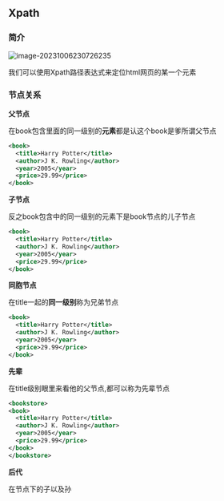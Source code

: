 ## Xpath

### 简介

![image-20231006230726235](https://gitee.com/DiaoYangcao/md/raw/master/images/image-20231006230726235.png)

我们可以使用Xpath路径表达式来定位html网页的某一个元素

### 节点关系

**父节点**

在book包含里面的同一级别的**元素**都是认这个book是爹所谓父节点

```xml
<book>
  <title>Harry Potter</title>
  <author>J K. Rowling</author>
  <year>2005</year>
  <price>29.99</price>
</book>
```

**子节点**

反之book包含中的同一级别的元素下是book节点的儿子节点

```xml
<book>
  <title>Harry Potter</title>
  <author>J K. Rowling</author>
  <year>2005</year>
  <price>29.99</price>
</book>
```

**同胞节点**

在title一起的**同一级别**称为兄弟节点

```xml
<book>
  <title>Harry Potter</title>
  <author>J K. Rowling</author>
  <year>2005</year>
  <price>29.99</price>
</book>
```

**先辈**

在title级别眼里来看他的父节点<book>,<bookstore>都可以称为先辈节点

```xml
<bookstore>
<book>
  <title>Harry Potter</title>
  <author>J K. Rowling</author>
  <year>2005</year>
  <price>29.99</price>
</book>
</bookstore>
```

**后代**

在<bookstore>节点下的子<book>以及孙<title>都是后代节点

```xml
<bookstore>
<book>
  <title>Harry Potter</title>
  <author>J K. Rowling</author>
  <year>2005</year>
  <price>29.99</price>
</book>
</bookstore>
```

---



### Xpath运算符

**实例**

![image-20231006231916127](https://gitee.com/DiaoYangcao/md/raw/master/images/image-20231006231916127.png)

---

**选取节点**

| 表达式   | 描述                                             |
| :------- | :----------------------------------------------- |
| nodename | 选取此节点的所以子节点                           |
| /        | 从根节点选取(取子节点)                           |
| //       | 从匹配选择的当前节点选择文档中的节点，不考虑位置 |
| .        | 选取当前节点                                     |
| ..       | 选取当前上一个节点                               |
| @        | 选取属性                                         |

---



**举例**：

| 路径表达式      | 结果                                    |
| --------------- | --------------------------------------- |
| bookstore       | 选取bookstore元素下所有节点             |
| /bookstore      | 选取bookstore                           |
| bookstore/book  | 选取bookstore所属所以book节点           |
| //book          | 选取所有book子元素，而不管在任何位置    |
| bookstore//book | 选取属于bookstore元素的后代所有book元素 |
| //@lang         | 选取名为lang的所有属性                  |

---



### 谓语

| 路径表达式                          | 结果                                                         |
| :---------------------------------- | :----------------------------------------------------------- |
| /bookstore/book[1]                  | 选取属于 bookstore 子元素的第一个 book 元素。                |
| /bookstore/book[last()]             | 选取属于 bookstore 子元素的最后一个 book 元素。              |
| /bookstore/book[last()-1]           | 选取属于 bookstore 子元素的倒数第二个 book 元素。            |
| /bookstore/book[position()<3]       | 选取最前面的两个属于 bookstore 元素的子元素的 book 元素。    |
| //title[@lang]                      | 选取所有拥有名为 lang 的属性的 title 元素。                  |
| //title[@lang='eng']                | 选取所有 title 元素，且这些元素拥有值为 eng 的 lang 属性。   |
| /bookstore/book[price>35.00]        | 选取 bookstore 元素的所有 book 元素，且其中的 price 元素的值须大于 35.00。 |
| /bookstore/book[price>35.00]//title | 选取 bookstore 元素中的 book 元素的所有 title 元素，且其中的 price 元素的值须大于 35.00。 |



**选取未知节点**

| 通配符 | 描述                 |
| :----- | :------------------- |
| *      | 匹配任何元素节点。   |
| @*     | 匹配任何属性节点。   |
| node() | 匹配任何类型的节点。 |

举例

| 路径表达式   | 结果                              |
| :----------- | :-------------------------------- |
| /bookstore/* | 选取 bookstore 元素的所有子元素。 |
| //*          | 选取文档中的所有元素。            |
| //title[@*]  | 选取所有带有属性的 title 元素。   |